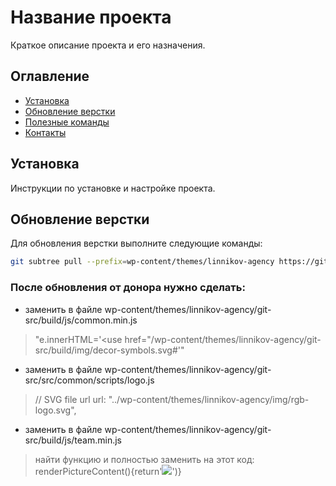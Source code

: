 # Название проекта

Краткое описание проекта и его назначения.

## Оглавление

- [Установка](#установка)
- [Обновление верстки](#обновление-верстки)
- [Полезные команды](#полезные-команды)
- [Контакты](#контакты)

## Установка

Инструкции по установке и настройке проекта.

## Обновление верстки

Для обновления верстки выполните следующие команды:

```bash
git subtree pull --prefix=wp-content/themes/linnikov-agency https://github.com/techno-trump/linnikov-agency.git main --squash
```

### После обновления от донора нужно сделать:
- заменить в файле wp-content/themes/linnikov-agency/git-src/build/js/common.min.js
> "e.innerHTML='<use href="/wp-content/themes/linnikov-agency/git-src/build/img/decor-symbols.svg#'"
- заменить в файле wp-content/themes/linnikov-agency/git-src/src/common/scripts/logo.js  
> // SVG file url url: "../wp-content/themes/linnikov-agency/img/rgb-logo.svg",
- заменить в файле wp-content/themes/linnikov-agency/git-src/build/js/team.min.js
> найти функцию и полностью заменить на этот код: renderPictureContent(){return'<source srcset="'.concat(this.board.hoveredCard.memberId,'"><img src="').concat(this.board.hoveredCard.memberId,'">')}
